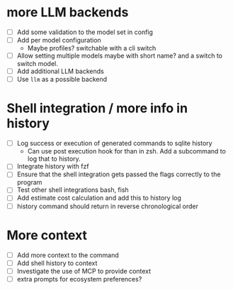 # more LLM backends

- [ ] Add some validation to the model set in config
- [ ] Add per model configuration
    - Maybe profiles? switchable with a cli switch
- [ ] Allow setting multiple models maybe with short name? and a switch to switch model.
- [ ] Add additional LLM backends
- [ ] Use `llm` as a possible backend

# Shell integration / more info in history

- [ ] Log success or execution of generated commands to sqlite history
    - Can use post execution hook for than in zsh. Add a subcommand to log that to history.
- [ ] Integrate history with fzf
- [ ] Ensure that the shell integration gets passed the flags correctly to the program
- [ ] Test other shell integrations bash, fish
- [ ] Add estimate cost calculation and add this to history log
- [ ] history command should return in reverse chronological order

# More context

- [ ] Add more context to the command
- [ ] Add shell history to context
- [ ] Investigate the use of MCP to provide context
- [ ] extra prompts for ecosystem preferences?
